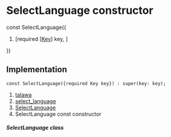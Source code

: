 
<div>

# SelectLanguage constructor

</div>


const SelectLanguage({

1.  [required
    [[Key](https://api.flutter.dev/flutter/foundation/Key-class.md)]
    key, ]

})



## Implementation

``` language-dart
const SelectLanguage({required Key key}) : super(key: key);
```







1.  [talawa](../../index.md)
2.  [select_language](../../views_pre_auth_screens_select_language/)
3.  [SelectLanguage](../../views_pre_auth_screens_select_language/SelectLanguage-class.md)
4.  SelectLanguage const constructor

##### SelectLanguage class







